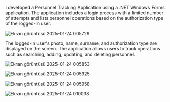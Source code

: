 I developed a Personnel Tracking Application using a .NET Windows Forms application.
The application includes a login process with a limited number of attempts and lists personnel operations based on the authorization type of the logged-in user.

![Ekran görüntüsü 2025-01-24 005729](https://github.com/user-attachments/assets/2602517c-b5a4-4279-8f7e-91e21e999655)

The logged-in user's photo, name, surname, and authorization type are displayed on the screen. 
The application allows users to track operations such as searching, adding, updating, and deleting personnel.


![Ekran görüntüsü 2025-01-24 005853](https://github.com/user-attachments/assets/d9607e73-f083-47b1-afc5-e3ff12b94527)

![Ekran görüntüsü 2025-01-24 005925](https://github.com/user-attachments/assets/b3c8d2ac-e8e6-46be-8b0a-c7555a2cfa26)

![Ekran görüntüsü 2025-01-24 005958](https://github.com/user-attachments/assets/786f782f-e42c-48da-821f-a655dfd1ec93)

![Ekran görüntüsü 2025-01-24 010038](https://github.com/user-attachments/assets/20c25359-7c96-4d4e-8219-d2c692e8ceb5)
